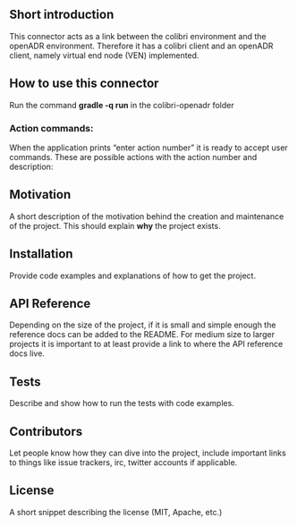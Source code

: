 ## Short introduction

This connector acts as a link between the colibri environment and the openADR environment. Therefore it has a colibri client and an openADR client, namely virtual end node (VEN) implemented.

## How to use this connector

Run the command **gradle -q run** in the colibri-openadr folder

### Action commands:

When the application prints “enter action number” it is ready to accept user commands.
These are possible actions with the action number and description:

## Motivation

A short description of the motivation behind the creation and maintenance of the project. This should explain **why** the project exists.

## Installation

Provide code examples and explanations of how to get the project.

## API Reference

Depending on the size of the project, if it is small and simple enough the reference docs can be added to the README. For medium size to larger projects it is important to at least provide a link to where the API reference docs live.

## Tests

Describe and show how to run the tests with code examples.

## Contributors

Let people know how they can dive into the project, include important links to things like issue trackers, irc, twitter accounts if applicable.

## License

A short snippet describing the license (MIT, Apache, etc.)
